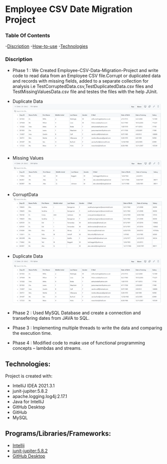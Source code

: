 # Employee CSV Date Migration Project
### Table Of Contents
-[Discription](#description)
-[How-to-use](#How-to-use)
-[Technologies](#References)

### Discription
* Phase 1 : We Created Employee-CSV-Data-Migration-Project and write code to read data from an Employee CSV file.Corrupt or duplicated data and records with missing fields,              added to a separate collection for analysis i.e TestCorruptedData.csv,TestDuplicatedData.csv files and TestMissingValuesData.csv file and testes the files with the            help JUnit.
* Duplicate Data
             ![DuplicateData](DuplicateData.png)
 * Missing Values
              ![MissingValues](MissingValues.png)
 * CorruptData
               ![CorruptData](CorruptData.png)
 * Duplicate Data
                ![UniqueData](DuplicateData.png)
             
* Phase 2 : Used MySQL Database and create a connection and transefering dates from JAVA to SQL. 
* Phase 3 : Implementing multiple threads to write the data and comparing the execution time. 
* Phase 4 : Modified code to make use of functional programming concepts – lambdas and streams.



## Technologies:

Project is created with:
* IntelliJ IDEA 2021.3.1
* junit-jupiter:5.8.2
* apache.logging.log4j:2.17.1
* Java for IntelliJ
* GitHub Desktop
* GitHub
* MySQL

## Programs/Libraries/Frameworks:
* [Intellij](https://www.jetbrains.com/idea/download/#section=windows)
* [junit-jupiter:5.8.2](https://junit.org/junit5/docs/current/user-guide/)
* [GitHub Desktop](https://desktop.github.com)
